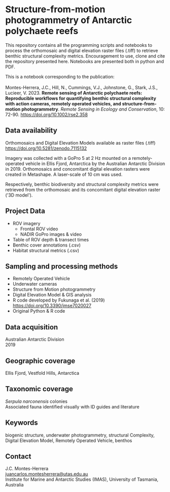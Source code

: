 # Structure-from-motion photogrammetry of Antarctic polychaete reefs
This repository contains all the programming scripts and notebooks to process the orthomosaic and digital elevation raster files (.tiff) to retrieve benthic structural complexity metrics.
Encouragement to use, clone and cite the repository presented here. Notebooks are presented both in python and PDF.

This is a notebook corresponding to the publication:<br><br>
Montes-Herrera, J.C., Hill, N., Cummings, V.J., Johnstone, G., Stark, J.S., Lucieer, V. 2023. **Remote sensing of Antarctic polychaete reefs: Reproducible workflows for quantifying benthic structural complexity with action cameras, remotely operated vehicles, and structure-from-motion photogrammetry**. *Remote Sensing in Ecology and Conservation*, 10: 72-90. https://doi.org/10.1002/rse2.358

## Data availability
Orthomosaics and Digital Elevation Models available as raster files (.tiff)
https://doi.org/10.5281/zenodo.7115132

Imagery was collected with a GoPro 5 at 2 Hz mounted on a remotely-operated vehicle in Ellis Fjord, Antarctica by the Australian Antarctic Division in 2019. 
Orthomosaics and concomitant digital elevation rasters were created in Metashape. A laser-scale of 10 cm was used.

Respectively, benthic biodiversity and structural complexity metrics were retrieved from the orthomosaic and its concomitant digital elevation raster ('3D model').

## Project Data
- ROV imagery
	- Frontal ROV video
	- NADIR GoPro images & video
- Table of ROV depth & transect times
- Benthic cover annotations (.csv)
- Habitat structural metrics (.csv)

## Sampling and processing methods
- Remotely Operated Vehicle
- Underwater cameras
- Structure from Motion photogrammetry
- Digital Elevation Model & GIS analysis
- R code developed by Fukunaga et al. (2019) https://doi.org/10.3390/jmse7020027
- Original Python & R code

## Data acquisition
Australian Antarctic Division <br>
2019

## Geographic coverage
Ellis Fjord, Vestfold Hills, Antarctica

## Taxonomic coverage
_Serpula narconensis_ colonies <br>
Associated fauna identified visually with ID guides and literature

## Keywords
biogenic structure, underwater photogrammetry, structural Complexity, Digital Elevation Model, Remotely Operated Vehicle, benthos

## Contact
J.C. Montes-Herrera <br>
juancarlos.montesherrera@utas.edu.au <br>
Institute for Marine and Antarctic Studies (IMAS), University of Tasmania, Australia
